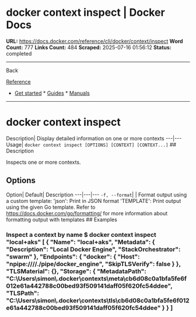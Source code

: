# docker context inspect | Docker Docs

**URL:** https://docs.docker.com/reference/cli/docker/context/inspect
**Word Count:** 777
**Links Count:** 484
**Scraped:** 2025-07-16 01:56:12
**Status:** completed

---

Back

[Reference](https://docs.docker.com/reference/)

  * [Get started](https://docs.docker.com/get-started/)   * [Guides](https://docs.docker.com/guides/)   * [Manuals](https://docs.docker.com/manuals/)

* * *

# docker context inspect

Description| Display detailed information on one or more contexts   ---|---   Usage| `docker context inspect [OPTIONS] [CONTEXT] [CONTEXT...]`      ## Description

Inspects one or more contexts.

## Options

Option| Default| Description   ---|---|---   `-f, --format`| | Format output using a custom template:   'json': Print in JSON format   'TEMPLATE': Print output using the given Go template.   Refer to <https://docs.docker.com/go/formatting/> for more information about formatting output with templates      ## Examples

### Inspect a context by name               $ docker context inspect "local+aks"          [       {         "Name": "local+aks",         "Metadata": {           "Description": "Local Docker Engine",           "StackOrchestrator": "swarm"         },         "Endpoints": {           "docker": {             "Host": "npipe:////./pipe/docker_engine",             "SkipTLSVerify": false           }         },         "TLSMaterial": {},         "Storage": {           "MetadataPath": "C:\\Users\\simon\\.docker\\contexts\\meta\\cb6d08c0a1bfa5fe6f012e61a442788c00bed93f509141daff05f620fc54ddee",           "TLSPath": "C:\\Users\\simon\\.docker\\contexts\\tls\\cb6d08c0a1bfa5fe6f012e61a442788c00bed93f509141daff05f620fc54ddee"         }       }     ]